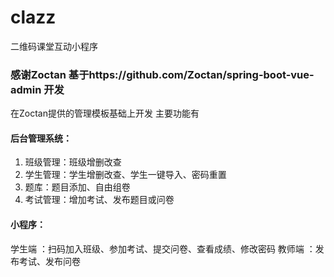 # clazz
二维码课堂互动小程序


### 感谢Zoctan 基于https://github.com/Zoctan/spring-boot-vue-admin 开发

在Zoctan提供的管理模板基础上开发
主要功能有
#### 后台管理系统：
1. 班级管理：班级增删改查
2. 学生管理：学生增删改查、学生一键导入、密码重置
3. 题库：题目添加、自由组卷
4. 考试管理：增加考试、发布题目或问卷

#### 小程序：
学生端 ：扫码加入班级、参加考试、提交问卷、查看成绩、修改密码
教师端 ：发布考试、发布问卷
